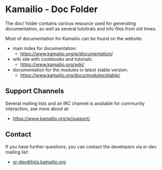 Kamailio - Doc Folder
=====================

The doc/ folder contains various resource used for generating documentation,
as well as several tutotirals and info files from old times.

Most of documentation for Kamailio can be found on the website:

  * main index for documentation:
    * https://www.kamailio.org/w/documentation/
  * wiki site with cookbooks and tutorials:
    * https://www.kamailio.org/wiki/
  * documentation for the modules in latest stable version:
    * https://www.kamailio.org/docs/modules/stable/

Support Channels
----------------

Several mailing lists and an IRC channel is available for community interaction,
see more about at:

  * https://www.kamailio.org/w/support/

Contact
-------

If you have further questions, you can contact the developers via sr-dev
mailing list:

  * sr-dev@lists.kamailio.org
